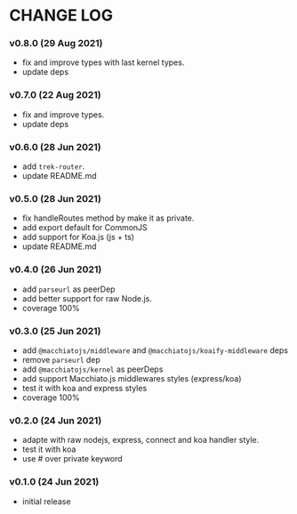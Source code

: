 # CHANGE LOG

### v0.8.0 (29 Aug 2021)

- fix and improve types with last kernel types.
- update deps

### v0.7.0 (22 Aug 2021)

- fix and improve types.
- update deps

### v0.6.0 (28 Jun 2021)

- add `trek-router`.
- update README.md

### v0.5.0 (28 Jun 2021)

- fix handleRoutes method by make it as private.
- add export default for CommonJS
- add support for Koa.js (js + ts)
- update README.md

### v0.4.0 (26 Jun 2021)

- add `parseurl` as peerDep
- add better support for raw Node.js.
- coverage 100%

### v0.3.0 (25 Jun 2021)

- add `@macchiatojs/middleware` and `@macchiatojs/koaify-middleware` deps
- remove `parseurl` dep
- add `@macchiatojs/kernel` as peerDeps
- add support Macchiato.js middlewares styles (express/koa)
- test it with koa and express styles
- coverage 100%

### v0.2.0 (24 Jun 2021)

- adapte with raw nodejs, express, connect and koa handler style.
- test it with koa
- use # over private keyword

### v0.1.0 (24 Jun 2021)

- initial release
